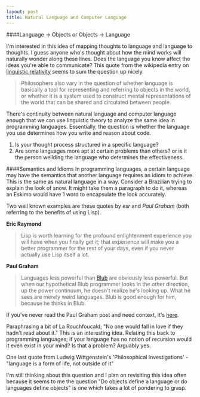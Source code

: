 ```yaml
---
layout: post
title: Natural Language and Computer Language
---
```


####Language -> Objects or Objects -> Language

I'm interested in this idea of mapping thoughts to language and language to thoughts. I guess anyone who's thought about how the mind works will naturally wonder along these lines. Does the language you know affect the ideas you're able to communicate? This quote from the wikipedia entry on [linguistic relativity](http://en.wikipedia.org/wiki/Linguistic_relativity) seems to sum the question up nicely.
> Philosophers also vary in the question of whether language is basically a tool for representing and referring to objects in the world, or whether it is a system used to construct mental representations of the world that can be shared and circulated between people.

<!--more-->

There's continuity between natural language and computer language enough that we can use linguistic theory to analyze the same idea in programming languages. Essentially, the question is whether the language you use determines how you write and reason about code. 

1. Is your thought process structured in a specific language?
2. Are some languages more apt at certain problems than others? or is it the person weilding the language who determines the effectiveness.

####Semantics and Idioms
In programming languages, a certain language may have the semantics that another language requires an idiom to achieve. This is the same as natural language in a way. Consider a Brazilian trying to explain the look of snow. It might take them a paragraph to do it, whereas an Eskimo would have 1 word to encapsulate the look accurately.

Two well known examples are these quotes by *esr* and *Paul Graham* (both referring to the benefits of using Lisp).

__Eric Raymond__
>Lisp is worth learning for the profound enlightenment experience you will have when you finally get it; that experience will make you a better programmer for the rest of your days, even if you never actually use Lisp itself a lot.

__Paul Graham__
> Languages less powerful than [Blub](http://www.paulgraham.com/avg.html) are obviously less powerful. But when our hypothetical Blub programmer looks in the other direction, up the power continuum, he doesn't realize he's looking up. What he sees are merely weird languages. Blub is good enough for him, because he thinks in Blub.

If you've never read the Paul Graham post and need context, it's [here](http://www.paulgraham.com/avg.html). 

Paraphrasing a bit of La Rouchfoucald; "No one would fall in love if they hadn't read about it." This is an interesting idea. Relating this back to programming languages; if your language has no notion of recursion would it even exist in your mind? Is that a problem? Arguably yes.

One last quote from Ludwig Wittgenstein's 'Philosophical Investigations' - "language is a form of life, not outside of it"

I'm still thinking about this question and I plan on revisiting this idea often because it seems to me the question "Do objects define a language or do languages define objects" is one which takes a lot of pondering to grasp.
